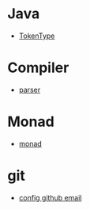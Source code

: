 # Java
 * [TokenType](https://github.com/marshallou/learning-notes/blob/master/Java/tokenType.md)
 
# Compiler
 * [parser](https://github.com/marshallou/learning-notes/blob/master/Compiler/parser.md)

# Monad
 * [monad](https://github.com/marshallou/learning-notes/blob/master/FunctionalProgramming/Monad.md)

# git
* [config github email](https://help.github.com/articles/setting-your-commit-email-address-in-git/) 
